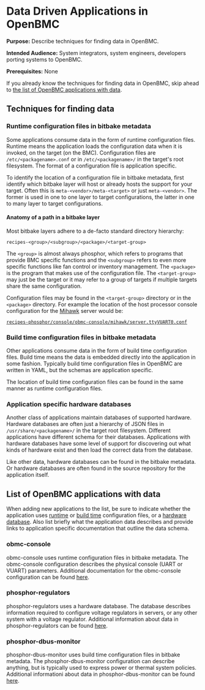 # Data Driven Applications in OpenBMC

**Purpose:** Describe techniques for finding data in OpenBMC.

**Intended Audience:** System integrators, system engineers, developers porting
systems to OpenBMC.

**Prerequisites:** None

If you already know the techniques for finding data in OpenBMC, skip ahead to
[the list of OpenBMC applications with
data](#list-of-openbmc-applications-with-data).

## Techniques for finding data
### Runtime configuration files in bitbake metadata
Some applications consume data in the form of runtime configuration files.
Runtime means the application loads the configuration data when it is invoked,
on the target (on the BMC).  Configuration files are `/etc/<packagename>.conf`
or in `/etc/<packagename>/` in the target's root filesystem.  The format of a
configuration file is application specific.

To identify the location of a configuration file in bitbake metadata, first
identify which bitbake layer will host or already hosts the support for your
target.  Often this is `meta-<vendor>/meta-<target>` or just `meta-<vendor>`.
The former is used in one to one layer to target configurations, the latter in
one to many layer to target configurations.

#### Anatomy of a path in a bitbake layer
Most bitbake layers adhere to a de-facto standard directory hierarchy:

`recipes-<group>/<subgroup>/<package>/<target-group>`

The `<group>` is almost always phosphor, which refers to programs that provide
BMC specific functions and the `<subgroup>` refers to even more specific
functions like fan control or inventory management.  The `<package>` is the
program that makes use of the configuration file.  The `<target-group>` may just
be the target or it may refer to a group of targets if multiple targets share
the same configuration.

Configuration files may be found in the `<target-group>` directory or in the
`<package>` directory.  For example the location of the host processor console
configuration for the [Mihawk][2] server would be:

[`recipes-phosphor/console/obmc-console/mihawk/server.ttyVUART0.conf`][1]

### Build time configuration files in bitbake metadata
Other applications consume data in the form of build time configuration files.
Build time means the data is embedded directly into the application in some
fashion.  Typically build time configuration files in OpenBMC are written in
YAML, but the schemas are application specific.

The location of build time configuration files can be found in the same manner
as runtime configuration files.

### Application specific hardware databases
Another class of applications maintain databases of supported hardware.
Hardware databases are often just a hierarchy of JSON files in
`/usr/share/<packagename>/` in the target root filesystem.  Different
applications have different schema for their databases.  Applications with
hardware databases have some level of support for discovering out what kinds of
hardware exist and then load the correct data from the database.

Like other data, hardware databases can be found in the bitbake metadata.  Or
hardware databases are often found in the source repository for the application
itself.

## List of OpenBMC applications with data
When adding new applications to the list, be sure to indicate whether the
application uses [runtime](#runtime-configuration-files-in-bitbake-metadata) or
[build time](#build-time-configuration-files-in-bitbake-metadata) configuration
files, or a [hardware database](#application-specific-hardware-databases).  Also
list briefly what the application data describes and provide links to
application specific documentation that outline the data schema.

### obmc-console
obmc-console uses runtime configuration files in bitbake metadata.  The
obmc-console configuration describes the physical console (UART or VUART)
parameters.  Additional documentation for the obmc-console configuration can be
found [here][3].

### phosphor-regulators
phosphor-regulators uses a hardware database.  The database describes
information required to configure voltage regulators in servers, or any other
system with a voltage regulator.  Additional information about data in
phosphor-regulators can be found [here][4].

### phosphor-dbus-monitor
phosphor-dbus-monitor uses build time configuration files in bitbake metadata.
The phosphor-dbus-monitor configuration can describe anything, but is typically
used to express power or thermal system policies.  Additional informationi about
data in phosphor-dbus-monitor can be found [here][5].

[1]: https://github.com/openbmc/meta-ibm/tree/master/recipes-phosphor/console/obmc-console/mihawk/server.ttyVUART0.conf
[2]: https://github.com/openbmc/meta-ibm/tree/master/conf/machine/mihawk.conf
[3]: https://github.com/openbmc/obmc-console/tree/master/conf/server.ttyVUART0.conf.in
[4]: https://github.com/openbmc/phosphor-power/tree/master/phosphor-regulators/README.md
[5]: https://github.com/openbmc/phosphor-dbus-monitor/tree/master/src/example/example.yaml
